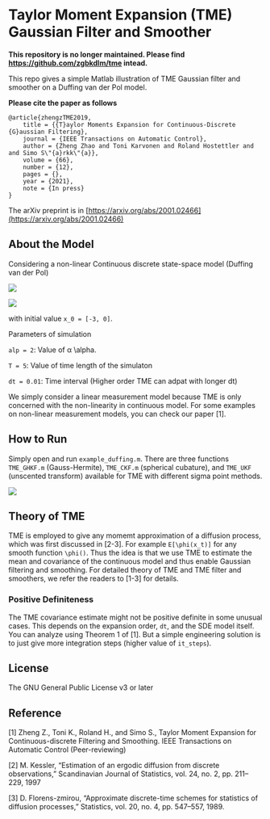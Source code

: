 # Taylor Moment Expansion (TME) Gaussian Filter and Smoother

**This repository is no longer maintained. Please find https://github.com/zgbkdlm/tme intead.**

This repo gives a simple Matlab illustration of TME Gaussian filter and smoother on a Duffing van der Pol model.

**Please cite the paper as follows**
```
@article{zhengzTME2019,
	title = {{T}aylor Moments Expansion for Continuous-Discrete {G}aussian Filtering},
	journal = {IEEE Transactions on Automatic Control},
	author = {Zheng Zhao and Toni Karvonen and Roland Hostettler and and Simo S\"{a}rkk\"{a}},
	volume = {66},
	number = {12},
	pages = {},
	year = {2021},
	note = {In press}
}
```

The arXiv preprint is in [https://arxiv.org/abs/2001.02466](https://arxiv.org/abs/2001.02466)
## About the Model
Considering a non-linear Continuous discrete state-space model (Duffing van der Pol)

![](figs/dyn.svg)

![](figs/obs.svg)

with initial value `x_0 = [-3, 0]`. 


Parameters of simulation

`alp = 2`: Value of α \alpha. 

`T = 5`:   Value of time length of the simulaton

`dt = 0.01`: Time interval (Higher order TME can adpat with longer dt)


We simply consider a linear measurement model because TME is only concerned with the non-linearity in continuous model. For some examples on non-linear measurement models, you can check our paper [1].

## How to Run
Simply open and run `example_duffing.m`. There are three functions `TME_GHKF.m` (Gauss-Hermite), `TME_CKF.m` (spherical cubature), and `TME_UKF` (unscented transform) available for TME with different sigma point methods.

![](figs/duffing_result.svg)

## Theory of TME
TME is employed to give any momemt approximation of a diffusion process, which was first discussed in [2-3]. For example `E[\phi(x_t)]` for any smooth function `\phi()`. Thus the idea is that we use TME to estimate the mean and covariance of the continuous model and thus enable Gaussian filtering and smoothing. For detailed theory of TME and TME filter and smoothers, we refer the readers to [1-3] for details.

### Positive Definiteness
The TME covariance estimate might not be positive definite in some unusual cases. This depends on the expansion order, `dt`, and the SDE model itself. You can analyze using Theorem 1 of [1]. But a simple engineering solution is to just give more integration steps (higher value of `it_steps`).

## License

The GNU General Public License v3 or later

## Reference
[1] Zheng Z., Toni K., Roland H., and Simo S., Taylor Moment Expansion for Continuous-discrete Filtering and Smoothing. IEEE Transactions on Automatic Control (Peer-reviewing)

[2] M. Kessler, “Estimation of an ergodic diffusion from discrete observations,” Scandinavian Journal of Statistics, vol. 24, no. 2, pp. 211–229, 1997

[3] D. Florens-zmirou, “Approximate discrete-time schemes for statistics of diffusion processes,” Statistics, vol. 20, no. 4, pp. 547–557, 1989.

